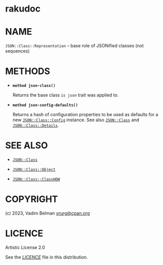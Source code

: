 rakudoc
=======

NAME
====

`JSON::Class::Representation` – base role of JSONified classes (not sequences)

METHODS
=======

  * **`method json-class()`**

    Returns the base class `is json` trait was applied to.

  * **`method json-config-defaults()`**

    Returns a hash of configuration properties to be used as defaults for a new [`JSON::Class::Config`](Config.md) instance. See also [`JSON::Class`](../Class.md) and [`JSON::Class::Details`](Details.md).

SEE ALSO
========

  * [`JSON::Class`](../Class.md)

  * [`JSON::Class::Object`](Object.md)

  * [`JSON::Class::ClassHOW`](ClassHOW.md)

COPYRIGHT
=========

(c) 2023, Vadim Belman <vrurg@cpan.org>

LICENCE
=======

Artistic License 2.0

See the [*LICENCE*](../../../../LICENCE) file in this distribution.

